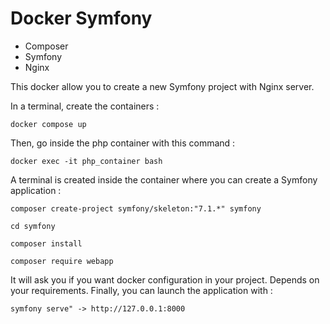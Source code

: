 # Docker Symfony
- Composer
- Symfony
- Nginx

This docker allow you to create a new Symfony project with Nginx server.

In a terminal, create the containers :

    docker compose up

Then, go inside the php container with this command :

    docker exec -it php_container bash

A terminal is created inside the container where you can create a Symfony application :

    composer create-project symfony/skeleton:"7.1.*" symfony

    cd symfony

    composer install

    composer require webapp

It will ask you if you want docker configuration in your project. Depends on your requirements.
Finally, you can launch the application with :

    symfony serve" -> http://127.0.0.1:8000
    
